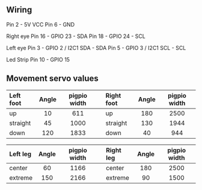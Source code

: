 ## Wiring

Pin 2 - 5V VCC
Pin 6 - GND

Right eye
Pin 16 - GPIO 23 - SDA
Pin 18 - GPIO 24 - SCL

Left eye
Pin 3 - GPIO 2 / I2C1 SDA - SDA
Pin 5 - GPIO 3 / I2C1 SCL - SCL

Led Strip
Pin 10 - GPIO 15

## Movement servo values
| Left foot  | Angle | pigpio width |  |Right foot  | Angle | pigpio width |
| :----------- | :-------: | :------: | -- | :----------- | :-------: | :------: |
| up | 10  | 611 | | up | 180  | 2500 |
| straight | 45 | 1000 | | straight | 130 | 1944 |
| down | 120 | 1833 | | down | 40 | 944 |

| Left leg  | Angle | pigpio width | | Right leg  | Angle | pigpio width |
| :----------- | :-------: | :------: | -- | :----------- | :-------: | :------: |
| center | 60 | 1166 | | center | 180 | 2500 |
| extreme | 150 | 2166 | | extreme | 90 | 1500 |
